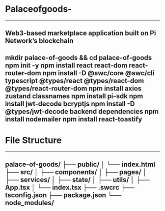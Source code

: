 # Palaceofgoods-

---
Web3-based marketplace application built on Pi Network’s blockchain 
---

mkdir palace-of-goods && cd palace-of-goods
npm init -y
npm install react react-dom react-router-dom
npm install -D @swc/core @swc/cli typescript @types/react @types/react-dom @types/react-router-dom
npm install axios zustand classnames
npm install pi-sdk
npm install jwt-decode bcryptjs
npm install -D @types/jwt-decode
backend dependencies 
npm install nodemailer
npm install react-toastify
---
# File Structure #
---
palace-of-goods/
├── public/
│   └── index.html
├── src/
│   ├── components/
│   ├── pages/
│   ├── services/
│   ├── state/
│   ├── utils/
│   ├── App.tsx
│   └── index.tsx
├── .swcrc
├── tsconfig.json
├── package.json
└── node_modules/
---
